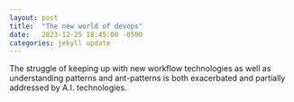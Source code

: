 ```yaml
---
layout: post
title:  "The new world of devops"
date:   2023-12-25 18:45:00 -0500
categories: jekyll update
---
```

The struggle of keeping up with new workflow technologies as well as
understanding patterns and ant-patterns is both exacerbated and partially
addressed by A.I. technologies.

[jekyll-docs]: https://jekyllrb.com/docs/home
[jekyll-gh]:   https://github.com/jekyll/jekyll
[jekyll-talk]: https://talk.jekyllrb.com/
